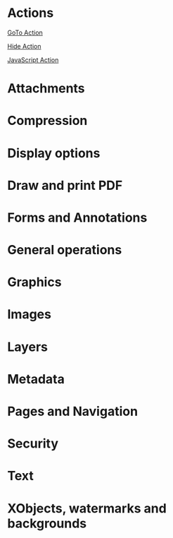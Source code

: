 # Actions
[GoTo Action](/Samples/Actions/GoToAction)

[Hide Action](/Samples/Actions/HideAction)

[JavaScript Action](/Samples/Actions/JavaScriptAction)

# Attachments
# Compression
# Display options
# Draw and print PDF
# Forms and Annotations
# General operations
# Graphics
# Images
# Layers
# Metadata
# Pages and Navigation
# Security
# Text
# XObjects, watermarks and backgrounds
